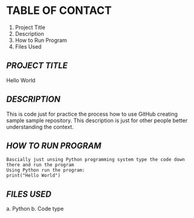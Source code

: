 # TABLE OF CONTACT

1. Project Title 
2. Description 
3. How to Run Program 
4. Files Used 

***PROJECT TITLE***
-----
Hello World

***DESCRIPTION***
-----
This is code just for practice the process how to use GitHub creating sample sample repository. This description is just for other people better understanding the context.

***HOW TO RUN PROGRAM***
-------
```
Bascially just unsing Python programming system type the code down there and run the program
Using Python run the program: 
print("Hello World")

```

***FILES USED***
------
a. Python
b. Code type
